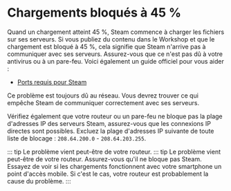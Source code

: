 # Chargements bloqués à 45 %

Quand un chargement atteint 45 %, Steam commence à charger les fichiers sur ses serveurs. Si vous publiez du contenu dans le Workshop et que le chargement est bloqué à 45 %, cela signifie que Steam n'arrive pas à communiquer avec ses serveurs. Assurez-vous que ce n'est pas dû à votre antivirus ou à un pare-feu. Voici également un guide officiel pour vous aider :

* [Ports requis pour Steam](https://support.steampowered.com/kb_article.php?ref=8571-GLVN-8711)

Ce problème est toujours dû au réseau. Vous devrez trouver ce qui empêche Steam de communiquer correctement avec ses serveurs.

Vérifiez également que votre routeur ou un pare-feu ne bloque pas la plage d'adresses IP des serveurs Steam, assurez-vous que les connexions IP directes sont possibles. Excluez la plage d'adresses IP suivante de toute liste de blocage : `208.64.200.0` - `208.64.203.255`.

::: tip
Le problème vient peut-être de votre routeur. ::: tip
Le problème vient peut-être de votre routeur. Assurez-vous qu'il ne bloque pas Steam. Essayez de voir si les chargements fonctionnent avec votre smartphone un point d'accès mobile. Si c'est le cas, votre routeur est probablement la cause du problème.
:::